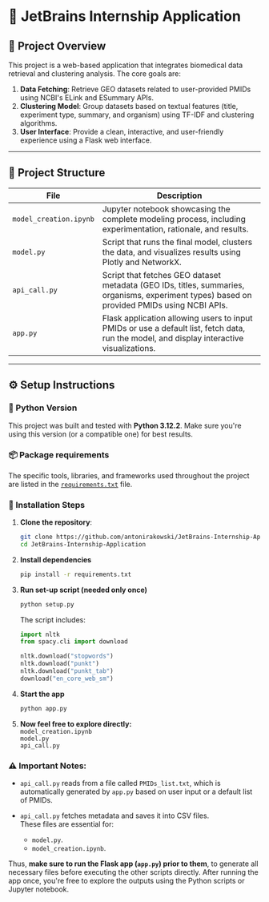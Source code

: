 # 🚀 JetBrains Internship Application

## 🧩 Project Overview

This project is a web-based application that integrates biomedical data retrieval and clustering analysis. The core goals are:

1. **Data Fetching**: Retrieve GEO datasets related to user-provided PMIDs using NCBI's ELink and ESummary APIs.
2. **Clustering Model**: Group datasets based on textual features (title, experiment type, summary, and organism) using TF-IDF and clustering algorithms.
3. **User Interface**: Provide a clean, interactive, and user-friendly experience using a Flask web interface.

---

## 📁 Project Structure

| File | Description |
|------|-------------|
| `model_creation.ipynb` | Jupyter notebook showcasing the complete modeling process, including experimentation, rationale, and results. |
| `model.py` | Script that runs the final model, clusters the data, and visualizes results using Plotly and NetworkX. |
| `api_call.py` | Script that fetches GEO dataset metadata (GEO IDs, titles, summaries, organisms, experiment types) based on provided PMIDs using NCBI APIs. |
| `app.py` | Flask application allowing users to input PMIDs or use a default list, fetch data, run the model, and display interactive visualizations. |

---

## ⚙️ Setup Instructions

### 🐍 Python Version
This project was built and tested with **Python 3.12.2**. Make sure you're using this version (or a compatible one) for best results.

### 📦 Package requirements

The specific tools, libraries, and frameworks used throughout the project are listed in the [`requirements.txt`](requirements.txt) file.

### 🔧 Installation Steps 

1. **Clone the repository**:
   ```bash
   git clone https://github.com/antonirakowski/JetBrains-Internship-Application;
   cd JetBrains-Internship-Application
   ```
2. **Install dependencies**
   ```bash
   pip install -r requirements.txt
   ```
3. **Run set-up script (needed only once)**
   ```bash
   python setup.py
   ```

   The script includes:
   ```python
   import nltk
   from spacy.cli import download

   nltk.download("stopwords")
   nltk.download("punkt")
   nltk.download("punkt_tab")
   download("en_core_web_sm")
   ```
4. **Start the app**
   ```bash
   python app.py
   ```
5. **Now feel free to explore directly:** <br>
`model_creation.ipynb` <br>
`model.py`<br>
`api_call.py` 

### ⚠️ **Important Notes:**

- `api_call.py` reads from a file called `PMIDs_list.txt`, which is automatically generated by `app.py` based on user input or a default list of PMIDs.  

- `api_call.py` fetches metadata and saves it into CSV files.  
  These files are essential for:
  - `model.py`.
  - `model_creation.ipynb`.

Thus, **make sure to run the Flask app (`app.py`) prior to them**, to generate all necessary files before executing the other scripts directly.
After running the app once, you're free to explore the outputs using the Python scripts or Jupyter notebook.